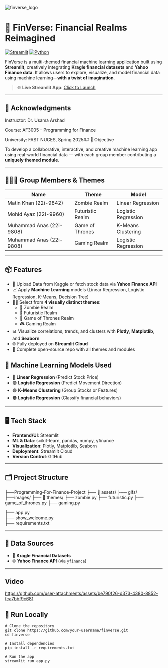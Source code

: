 ![finverse_logo](https://github.com/user-attachments/assets/c1de0c52-0421-4aea-8985-0e43b9eb6fb4)

# 💸 FinVerse: Financial Realms Reimagined

[![Streamlit](https://img.shields.io/badge/Streamlit-Deployed-brightgreen?logo=streamlit)](https://programming-for-finance-project-dhzjkefzlidhmgdng9es4r.streamlit.app/)
[![Python](https://img.shields.io/badge/Python-3.9%2B-blue.svg)](https://www.python.org/)


FinVerse is a multi-themed financial machine learning application built using **Streamlit**, creatively integrating **Kragle financial datasets** and **Yahoo Finance data**. It allows users to explore, visualize, and model financial data using machine learning—**with a twist of imagination**.

> 🌐 **Live Streamlit App**: [Click to Launch](https://programming-for-finance-project-dhzjkefzlidhmgdng9es4r.streamlit.app/)

---

## 🤝 Acknowledgments
Instructor: Dr. Usama Arshad

Course: AF3005 – Programming for Finance

University: FAST NUCES, Spring 2025## 🎯 Objective

To develop a collaborative, interactive, and creative machine learning app using real-world financial data — with each group member contributing a **uniquely themed module**.

---

## 🧑‍🤝‍🧑 Group Members & Themes

| Name                        | Theme             | Model                  |
|------------------------|-------------------|------------------------|
| Matin Khan      (22i-9842)  | Zombie Realm      | Linear Regression      |
| Mohid Ayaz      (22i-9960)  | Futuristic Realm  | Logistic Regression    |
| Muhammad Anas   (22i-9808)  | Game of Thrones   | K-Means Clustering     |
| Muhammad Anas   (22i-9808)  | Gaming Realm      | Logistic Regression    |

---


## 📦 Features

- 🔄 Upload Data from  Kaggle or fetch stock data via **Yahoo Finance API**
- 📈 Apply **Machine Learning** models (Linear Regression, Logistic Regression, K-Means, Decision Tree)
- 🧑‍🎨 Select from **4 visually distinct themes**:
  - 🧟 Zombie Realm
  - 🚀 Futuristic Realm
  - 🐉 Game of Thrones Realm
  - 🎮 Gaming Realm
- 📊 Visualize correlations, trends, and clusters with **Plotly**, **Matplotlib**, and **Seaborn**
- 🌐 Fully deployed on **Streamlit Cloud**
- 📂 Complete open-source repo with all themes and modules



## 🧪 Machine Learning Models Used

- 🔵 **Linear Regression** (Predict Stock Price)
- 🟢 **Logistic Regression** (Predict Movement Direction)
- 🟣 **K-Means Clustering** (Group Stocks or Features)
- 🟠 **Logistic Regression** (Classify financial behaviors)

---

## 🖥️ Tech Stack

- **Frontend/UI**: Streamlit
- **ML & Data**: scikit-learn, pandas, numpy, yfinance
- **Visualization**: Plotly, Matplotlib, Seaborn
- **Deployment**: Streamlit Cloud
- **Version Control**: GitHub

---

## 🗂️ Project Structure

├──Programming-For-Finance-Project
 ├── 📁 assets/
  ├── gifs/
  ├──images/
 ├── 📁 themes/
  ├── zombie.py
  ├── futuristic.py
  ├── game_of_thrones.py
  ├── gaming.py

 ├── app.py              
 ├── show_welcome.py     
 ├── requirements.txt 


---

## 🔌 Data Sources

- 📁 **Kragle Financial Datasets** 
- 🌐 **Yahoo Finance API** (via `yfinance`)

---

## Video



https://github.com/user-attachments/assets/be790f26-d373-4380-8852-fca7bbf9c681


## 🚀 Run Locally

```
# Clone the repository
git clone https://github.com/your-username/finverse.git
cd finverse

# Install dependencies
pip install -r requirements.txt

# Run the app
streamlit run app.py

